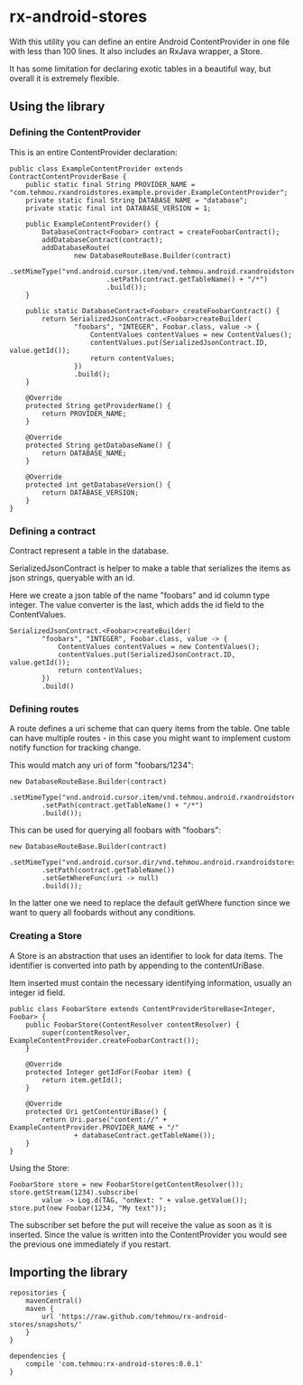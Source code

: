 rx-android-stores
=================

With this utility you can define an entire Android ContentProvider in one file with less than 100 lines. It also includes an RxJava wrapper, a Store.

It has some limitation for declaring exotic tables in a beautiful way, but overall it is extremely flexible.


Using the library
----------------

### Defining the ContentProvider

This is an entire ContentProvider declaration:

    public class ExampleContentProvider extends ContractContentProviderBase {
        public static final String PROVIDER_NAME = "com.tehmou.rxandroidstores.example.provider.ExampleContentProvider";
        private static final String DATABASE_NAME = "database";
        private static final int DATABASE_VERSION = 1;

        public ExampleContentProvider() {
            DatabaseContract<Foobar> contract = createFoobarContract();
            addDatabaseContract(contract);
            addDatabaseRoute(
                    new DatabaseRouteBase.Builder(contract)
                            .setMimeType("vnd.android.cursor.item/vnd.tehmou.android.rxandroidstores.foobar")
                            .setPath(contract.getTableName() + "/*")
                            .build());
        }

        public static DatabaseContract<Foobar> createFoobarContract() {
            return SerializedJsonContract.<Foobar>createBuilder(
                    "foobars", "INTEGER", Foobar.class, value -> {
                        ContentValues contentValues = new ContentValues();
                        contentValues.put(SerializedJsonContract.ID, value.getId());
                        return contentValues;
                    })
                    .build();
        }

        @Override
        protected String getProviderName() {
            return PROVIDER_NAME;
        }

        @Override
        protected String getDatabaseName() {
            return DATABASE_NAME;
        }

        @Override
        protected int getDatabaseVersion() {
            return DATABASE_VERSION;
        }
    }


### Defining a contract

Contract represent a table in the database.

SerializedJsonContract is helper to make a table that serializes the items as json strings, queryable with an id.

Here we create a json table of the name "foobars" and id column type integer. The value converter is the last, which adds the id field to the ContentValues.

    SerializedJsonContract.<Foobar>createBuilder(
            "foobars", "INTEGER", Foobar.class, value -> {
                ContentValues contentValues = new ContentValues();
                contentValues.put(SerializedJsonContract.ID, value.getId());
                return contentValues;
            })
            .build()


### Defining routes

A route defines a uri scheme that can query items from the table. One table can have multiple routes - in this case you might want to implement custom notify function for tracking change.

This would match any uri of form "foobars/1234":

    new DatabaseRouteBase.Builder(contract)
            .setMimeType("vnd.android.cursor.item/vnd.tehmou.android.rxandroidstores.foobar")
            .setPath(contract.getTableName() + "/*")
            .build());


This can be used for querying all foobars with "foobars":

    new DatabaseRouteBase.Builder(contract)
            .setMimeType("vnd.android.cursor.dir/vnd.tehmou.android.rxandroidstores.foobar")
            .setPath(contract.getTableName())
            .setGetWhereFunc(uri -> null)
            .build());


In the latter one we need to replace the default getWhere function since we want to query all foobards without any conditions.


### Creating a Store

A Store is an abstraction that uses an identifier to look for data items. The identifier is converted into path by appending to the contentUriBase.

Item inserted must contain the necessary identifying information, usually an integer id field.


    public class FoobarStore extends ContentProviderStoreBase<Integer, Foobar> {
        public FoobarStore(ContentResolver contentResolver) {
            super(contentResolver, ExampleContentProvider.createFoobarContract());
        }

        @Override
        protected Integer getIdFor(Foobar item) {
            return item.getId();
        }

        @Override
        protected Uri getContentUriBase() {
            return Uri.parse("content://" + ExampleContentProvider.PROVIDER_NAME + "/"
                    + databaseContract.getTableName());
        }
    }

Using the Store:

    FoobarStore store = new FoobarStore(getContentResolver());
    store.getStream(1234).subscribe(
            value -> Log.d(TAG, "onNext: " + value.getValue());
    store.put(new Foobar(1234, "My text"));

The subscriber set before the put will receive the value as soon as it is inserted. Since the value is written into the ContentProvider you would see the previous one immediately if you restart.


Importing the library
-----------------

    repositories {
        mavenCentral()
        maven {
            url 'https://raw.github.com/tehmou/rx-android-stores/snapshots/'
        }
    }

    dependencies {
        compile 'com.tehmou:rx-android-stores:0.0.1'
    }
